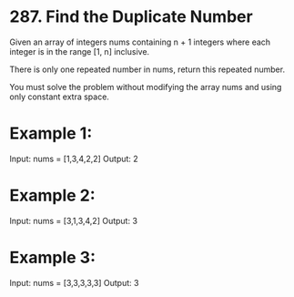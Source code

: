 # 287. Find the Duplicate Number
Given an array of integers nums containing n + 1 integers where each integer is in the range [1, n] inclusive.

There is only one repeated number in nums, return this repeated number.

You must solve the problem without modifying the array nums and using only constant extra space.


# Example 1:

Input: nums = [1,3,4,2,2]
Output: 2

# Example 2:

Input: nums = [3,1,3,4,2]
Output: 3

# Example 3:

Input: nums = [3,3,3,3,3]
Output: 3

